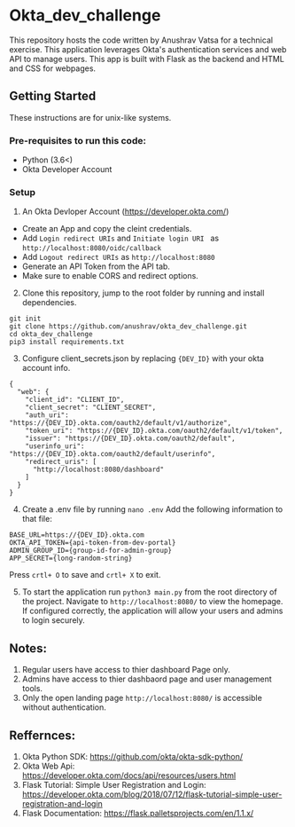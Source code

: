 # Okta_dev_challenge
This repository hosts the code written by Anushrav Vatsa for a technical exercise. 
This application leverages Okta's authentication services and web API to manage users.
This app is built with Flask as the backend and HTML and CSS for webpages.

## Getting Started

These instructions are for unix-like systems. 

### Pre-requisites to run this code:
- Python (3.6<)
- Okta Developer Account


### Setup 
1. An Okta Devloper Account (https://developer.okta.com/)
  - Create an App and copy the cleint credentials.  
  - Add `Login redirect URIs` and `Initiate login URI ` as `http://localhost:8080/oidc/callback`
  - Add `Logout redirect URIs` as `http://localhost:8080`
  - Generate an API Token from the API tab. 
  - Make sure to enable CORS and redirect options.

2. Clone this repository, jump to the root folder by running and install dependencies.
```
git init
git clone https://github.com/anushrav/okta_dev_challenge.git
cd okta_dev_challenge
pip3 install requirements.txt

```
3. Configure client_secrets.json by replacing `{DEV_ID}` with your okta account info.

```
{
  "web": {
    "client_id": "CLIENT_ID",
    "client_secret": "CLIENT_SECRET",
    "auth_uri": "https://{DEV_ID}.okta.com/oauth2/default/v1/authorize",
    "token_uri": "https://{DEV_ID}.okta.com/oauth2/default/v1/token",
    "issuer": "https://{DEV_ID}.okta.com/oauth2/default",
    "userinfo_uri": "https://{DEV_ID}.okta.com/oauth2/default/userinfo",
    "redirect_uris": [
      "http://localhost:8080/dashboard"
    ]
  }
}
```
4. Create a .env file by running `nano .env`
   Add the following information to that file: 

```
BASE_URL=https://{DEV_ID}.okta.com
OKTA_API_TOKEN={api-token-from-dev-portal}
ADMIN_GROUP_ID={group-id-for-admin-group}
APP_SECRET={long-random-string}
```
   Press `crtl+ O` to save and `crtl+ X` to exit.
  
5. To start the application run `python3 main.py` from the root directory of the project. 
   Navigate to `http://localhost:8080/` to view the homepage. If configured correctly, 
   the application will allow your users and admins to login securely. 
   
   
## Notes:
1. Regular users have access to thier dashboard Page only.
2. Admins have access to thier dashbaord page and user management tools.
3. Only the open landing page `http://localhost:8080/` is accessible without authentication.


## Reffernces:
1. Okta Python SDK: https://github.com/okta/okta-sdk-python/
2. Okta Web Api: https://developer.okta.com/docs/api/resources/users.html
3. Flask Tutorial: Simple User Registration and Login: https://developer.okta.com/blog/2018/07/12/flask-tutorial-simple-user-registration-and-login
4. Flask Documentation: https://flask.palletsprojects.com/en/1.1.x/
   


